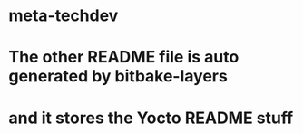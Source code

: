 # meta-techdev
# The other README file is auto generated by bitbake-layers
# and it stores the Yocto README stuff
